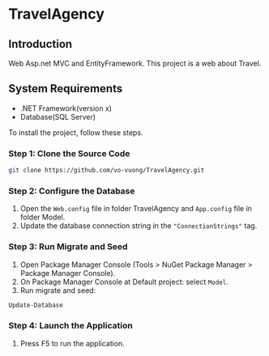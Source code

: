 # TravelAgency

## Introduction

Web Asp.net MVC and EntityFramework. This project is a web about Travel.

## System Requirements

- .NET Framework(version x)
- Database(SQL Server)

To install the project, follow these steps.

### Step 1: Clone the Source Code

```bash
git clone https://github.com/vo-vuong/TravelAgency.git
```

### Step 2: Configure the Database

1. Open the `Web.config` file in folder TravelAgency and `App.config` file in folder Model.
2. Update the database connection string in the `"ConnectionStrings"` tag.

### Step 3: Run Migrate and Seed

1. Open Package Manager Console (Tools > NuGet Package Manager > Package Manager Console).
2. On Package Manager Console at Default project: select `Model`.
3. Run migrate and seed:

```bash
Update-Database
```

### Step 4: Launch the Application

1. Press F5 to run the application.
